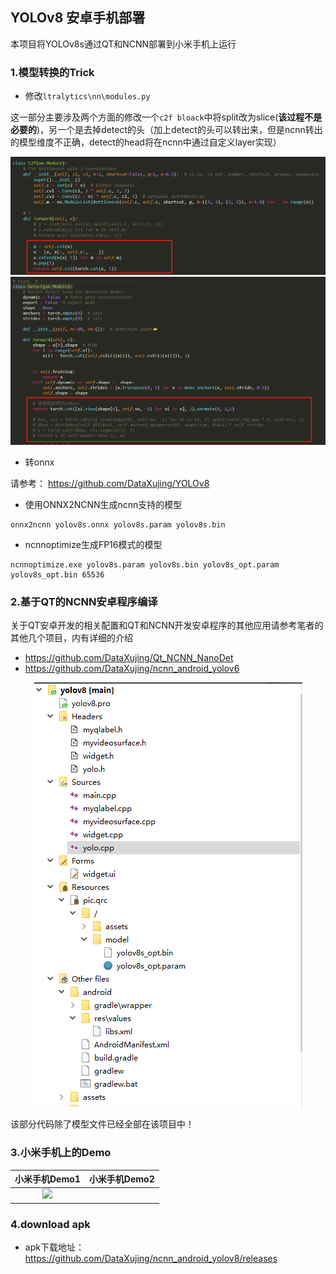 ## YOLOv8 安卓手机部署

本项目将YOLOv8s通过QT和NCNN部署到小米手机上运行

### 1.模型转换的Trick

+ 修改`ltralytics\nn\modules.py`

这一部分主要涉及两个方面的修改一个`c2f bloack`中将split改为slice(**该过程不是必要的**)，另一个是去掉detect的头（加上detect的头可以转出来，但是ncnn转出的模型维度不正确，detect的head将在ncnn中通过自定义layer实现）

<div align=center>
    <img src="./docs/p1.png"/>
</div>

<div align=center>
    <img src="./docs/p2.png"/>
</div>

+ 转onnx

请参考： https://github.com/DataXujing/YOLOv8

+ 使用ONNX2NCNN生成ncnn支持的模型

```
onnx2ncnn yolov8s.onnx yolov8s.param yolov8s.bin
```

+ ncnnoptimize生成FP16模式的模型

```
ncnnoptimize.exe yolov8s.param yolov8s.bin yolov8s_opt.param yolov8s_opt.bin 65536
```

### 2.基于QT的NCNN安卓程序编译

关于QT安卓开发的相关配置和QT和NCNN开发安卓程序的其他应用请参考笔者的其他几个项目，内有详细的介绍

+ https://github.com/DataXujing/Qt_NCNN_NanoDet
+ https://github.com/DataXujing/ncnn_android_yolov6

<div align=center>
    <img src="./docs/p3.png"/>
</div>

该部分代码除了模型文件已经全部在该项目中！

### 3.小米手机上的Demo



|         小米手机Demo1         | 小米手机Demo2 |
| :---------------------------: | ------------- |
| <img src="./docs/demo1.gif"/> |               |



### 4.download apk

+ apk下载地址：https://github.com/DataXujing/ncnn_android_yolov8/releases
